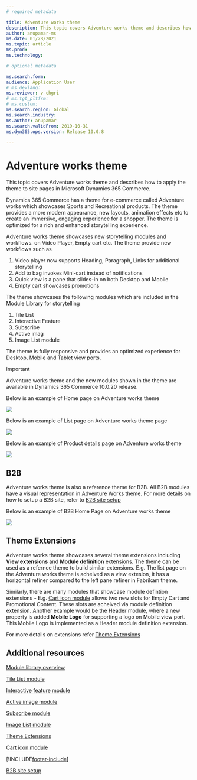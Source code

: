 ```yaml
---
# required metadata

title: Adventure works theme
description: This topic covers Adventure works theme and describes how to apply the theme to site pages in Microsoft Dynamics 365 Commerce.
author: anupamar-ms
ms.date: 01/28/2021
ms.topic: article
ms.prod: 
ms.technology: 

# optional metadata

ms.search.form: 
audience: Application User
# ms.devlang: 
ms.reviewer: v-chgri
# ms.tgt_pltfrm: 
# ms.custom: 
ms.search.region: Global
ms.search.industry: 
ms.author: anupamar
ms.search.validFrom: 2019-10-31
ms.dyn365.ops.version: Release 10.0.8

---
```


# Adventure works theme

This topic covers Adventure works theme and describes how to apply the theme to site pages in Microsoft Dynamics 365 Commerce.

Dynamics 365 Commerce has a theme for e-commerce called Adventure works which showcases Sports and Recreational products. The theme provides a more modern appearance, new layouts, animation effects etc to create an immersive, engaging experience for a shopper. The theme is optimized for a rich and enhanced storytelling experience. 

Adventure works theme showcases  new storytelling modules and workflows.   on Video Player, Empty cart etc. The theme provide new workflows such as
1. Video player now supports Heading, Paragraph, Links for additional storytelling
2. Add to bag invokes Mini-cart instead of notifications
3. Quick view is a pane that slides-in on both Desktop and Mobile
4. Empty cart showcases promotions


The theme showcases the following modules which are included in the Module Library for storytelling
1. Tile List
1. Interactive Feature
1. Subscribe
1. Active imag
1. Image List module

The theme is fully responsive and provides an optimized experience for Desktop, Mobile and Tablet view ports. 

>[!IMPORTANT]
>Adventure works theme and the new modules shown in the theme are available in Dynamics 365 Commerce 10.0.20 release.

Below is an example of Home page on Adventure works theme

<kbd><img src="./media/aw_b2c.PNG" /></kbd>



Below is an example of List page on Adventure works theme page

<kbd><img src="./media/Aw_list.PNG" /></kbd>



Below is an example of Product details page on Adventure works theme

<kbd><img src="./media/aw_pdp.PNG" /></kbd>



## B2B
Adventure works theme is also a reference theme for B2B. All B2B modules have a visual representation in Adventure Works theme.  For more details on how to setup a B2B site, refer to [B2B site setup](./b2b/set-up-b2b-site.md)

Below is an example of B2B Home Page on Adventure works theme

<kbd><img src="./media/aw_b2b.PNG" /></kbd>

## Theme Extensions

Adventure works theme showcases several theme extensions including **View extensions** and **Module definition** extensions. The theme can be used as a refernce theme to build similar extensions. E.g. The list page on the Adventure works theme is acheived as a view extesion, it has a  horizontal refiner compared to the left pane refiner in Fabrikam theme.

Similarly, there are many modules that showcase module defintion extensions - E.g. [Cart icon module](add-cart-icon.md) allows two new slots for Empty Cart and Promotional Content. These slots are acheived via module definition extension. Another example would be the Header module, where a new property is added **Mobile Logo** for supporting a logo on Mobile view port. This Mobile Logo is implemented as a Header module definition extension.

For more details on extensions refer [Theme Extensions](theme-module-extensions.md)



## Additional resources
[Module library overview](starter-kit-overview.md)

[Tile List module](tile-list.md)

[Interactive feature module](interactive-feature-module.md)

[Active image module](active-image-module.md)

[Subscribe module](subscribe-module.md)

[Image List module](image-list-module.md)

[Theme Extensions](theme-module-extensions.md)

[Cart icon module](add-cart-icon.md)

[!INCLUDE[footer-include](../includes/footer-banner.md)]

[B2B site setup](./b2b/set-up-b2b-site.md)
